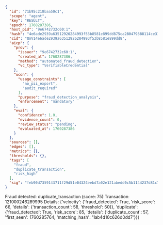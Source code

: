 ```json
{
  "id": "71b95c218baa50c1",
  "scope": "agent",
  "key": "RESULT",
  "epoch": 1760287386,
  "host_pid": "9e6742732c60:1",
  "hash": "4e6ade2939a63512926284993f53b8581e899dd875ca280479388114ce31a0d8",
  "cid": "QmV14e6ade2939a63512926284993f53b8581e899dd8",
  "aicp": {
    "prov": {
      "issuer": "9e6742732c60:1",
      "created_at": 1760287386,
      "method": "automated_fraud_detection",
      "vc_type": "VerifiableCredential"
    },
    "ucon": {
      "usage_constraints": [
        "no_pii_export",
        "audit_required"
      ],
      "purpose": "fraud_detection_analysis",
      "enforcement": "mandatory"
    },
    "eval": {
      "confidence": 1.0,
      "evidence_count": 0,
      "review_status": "pending",
      "evaluated_at": 1760287386
    }
  },
  "sources": [],
  "edges": [],
  "metrics": {},
  "thresholds": {},
  "tags": [
    "fraud",
    "duplicate_transaction",
    "risk_high"
  ],
  "sig": "feb90d7359143711f29d51e04324eebd7a02e121abedd0c5b1144237d81c7ed2"
}
```

Fraud detected: duplicate_transaction (score: 75)
Transaction: 121000246289995
Details: {'velocity': {'fraud_detected': True, 'risk_score': 66, 'details': {'transaction_count': 58, 'threshold': 50}}, 'duplicate': {'fraud_detected': True, 'risk_score': 85, 'details': {'duplicate_count': 57, 'first_seen': 1760285764, 'matching_hash': '1ab4d10c626d0dd7'}}}